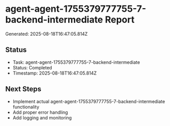 # agent-agent-1755379777755-7-backend-intermediate Report

Generated: 2025-08-18T16:47:05.814Z

## Status
- Task: agent-agent-1755379777755-7-backend-intermediate
- Status: Completed
- Timestamp: 2025-08-18T16:47:05.814Z

## Next Steps
- Implement actual agent-agent-1755379777755-7-backend-intermediate functionality
- Add proper error handling
- Add logging and monitoring
